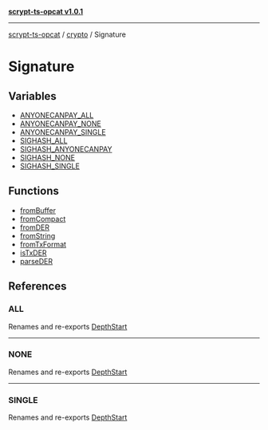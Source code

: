 [**scrypt-ts-opcat v1.0.1**](../../../../README.md)

***

[scrypt-ts-opcat](../../../../README.md) / [crypto](../../README.md) / Signature

# Signature

## Variables

- [ANYONECANPAY\_ALL](variables/ANYONECANPAY_ALL.md)
- [ANYONECANPAY\_NONE](variables/ANYONECANPAY_NONE.md)
- [ANYONECANPAY\_SINGLE](variables/ANYONECANPAY_SINGLE.md)
- [SIGHASH\_ALL](variables/SIGHASH_ALL.md)
- [SIGHASH\_ANYONECANPAY](variables/SIGHASH_ANYONECANPAY.md)
- [SIGHASH\_NONE](variables/SIGHASH_NONE.md)
- [SIGHASH\_SINGLE](variables/SIGHASH_SINGLE.md)

## Functions

- [fromBuffer](functions/fromBuffer.md)
- [fromCompact](functions/fromCompact.md)
- [fromDER](functions/fromDER.md)
- [fromString](functions/fromString.md)
- [fromTxFormat](functions/fromTxFormat.md)
- [isTxDER](functions/isTxDER.md)
- [parseDER](functions/parseDER.md)

## References

### ALL

Renames and re-exports [DepthStart](../../../HDPrivateKey/variables/DepthStart.md)

***

### NONE

Renames and re-exports [DepthStart](../../../HDPrivateKey/variables/DepthStart.md)

***

### SINGLE

Renames and re-exports [DepthStart](../../../HDPrivateKey/variables/DepthStart.md)
